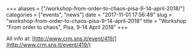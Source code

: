 +++
aliases = ["/workshop-from-order-to-chaos-pisa-9-14-april-2018/"]
categories = ["events", "news"]
date = "2017-11-01 17:56:49"
slug = "workshop-from-order-to-chaos-pisa-9-14-april-2018"
title = "Workshop \"From order to chaos\", Pisa, 9-14 April 2018"
+++

All info at: [http://www.crm.sns.it/event/419/](http://www.crm.sns.it/event/419/)
